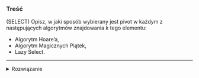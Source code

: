 ### Treść
(SELECT)
Opisz, w jaki sposób wybierany jest pivot w każdym z następujących algorytmów znajdowania k tego elementu:
* Algorytm Hoare’a,
* Algorytm Magicznych Piątek,
* Lazy Select.

------
<details><summary>Rozwiązanie</summary>
<p>

## Algorytm Hoare'a

Pivot wybierany jest losowo
(być może używając mediany z małej próbki (np. 3 elementy)).
Jest małe prawdopodobieństwo, że przy każdej iteracji podział
będzie fatalny. W końcu podział będzie dość dobry i problem się zredukuje.

Jeśli podział 3/4 i 1/4 `[ooooooooo][ooo]`
uważamy za dość dobry, to prawdopodobieństwo, że podział
będzie dość dobry wynosi 1/2, co implikuje, że prawdopodobieństwo,
że przy kolejnych 7 wyborach podział będzie cały czas zły wynosi
`1/2*1/2*...*1/2 = 1/128 = 1%`

## Algorytm magicznych piątek

Dzielimy elementy na grupy pięcioelementowe i wybieramy
medianę ze zbioru dokładnych median piątek.
To gwarantuje, że najgorszy podział będzie wynosił 7/10 i 3/10


## Lazy Select

Lazy Select nie wybiera pivota.
Wybiera małą próbkę elementów LOSOWO.

    
